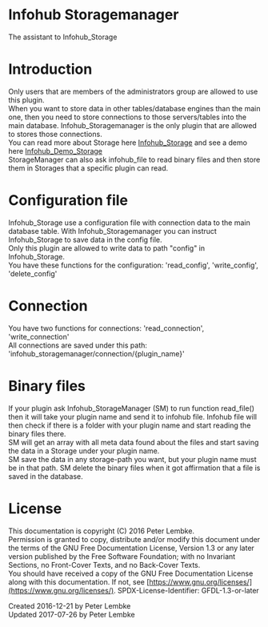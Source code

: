 # Infohub Storagemanager
The assistant to Infohub_Storage  

# Introduction
Only users that are members of the administrators group are allowed to use this plugin.  
When you want to store data in other tables/database engines than the main one, then you need to store connections to those servers/tables into the main database. Infohub_Storagemanager is the only plugin that are allowed to stores those connections.  
You can read more about Storage here [Infohub_Storage](plugin,infohub_storage) and see a demo here [Infohub_Demo_Storage](plugin,infohub_demo_storage)  
StorageManager can also ask infohub_file to read binary files and then store them in Storages that a specific plugin can read.  

# Configuration file
Infohub_Storage use a configuration file with connection data to the main database table. With Infohub_Storagemanager you can instruct Infohub_Storage to save data in the config file.  
Only this plugin are allowed to write data to path "config" in Infohub_Storage.  
You have these functions for the configuration: 'read_config', 'write_config', 'delete_config'  

# Connection
You have two functions for connections: 'read_connection', 'write_connection'  
All connections are saved under this path: 'infohub_storagemanager/connection/{plugin_name}'  

# Binary files
If your plugin ask Infohub_StorageManager (SM) to run function read_file() then it will take your plugin name and send it to infohub file. Infohub file will then check if there is a folder with your plugin name and start reading the binary files there.  
SM will get an array with all meta data found about the files and start saving the data in a Storage under your plugin name.  
SM save the data in any storage-path you want, but your plugin name must be in that path. SM delete the binary files when it got affirmation that a file is saved in the database.  
 
# License
This documentation is copyright (C) 2016 Peter Lembke.  
Permission is granted to copy, distribute and/or modify this document under the terms of the GNU Free Documentation License, Version 1.3 or any later version published by the Free Software Foundation; with no Invariant Sections, no Front-Cover Texts, and no Back-Cover Texts.  
You should have received a copy of the GNU Free Documentation License along with this documentation. If not, see [https://www.gnu.org/licenses/](https://www.gnu.org/licenses/).  SPDX-License-Identifier: GFDL-1.3-or-later  

Created 2016-12-21 by Peter Lembke  
Updated 2017-07-26 by Peter Lembke  
